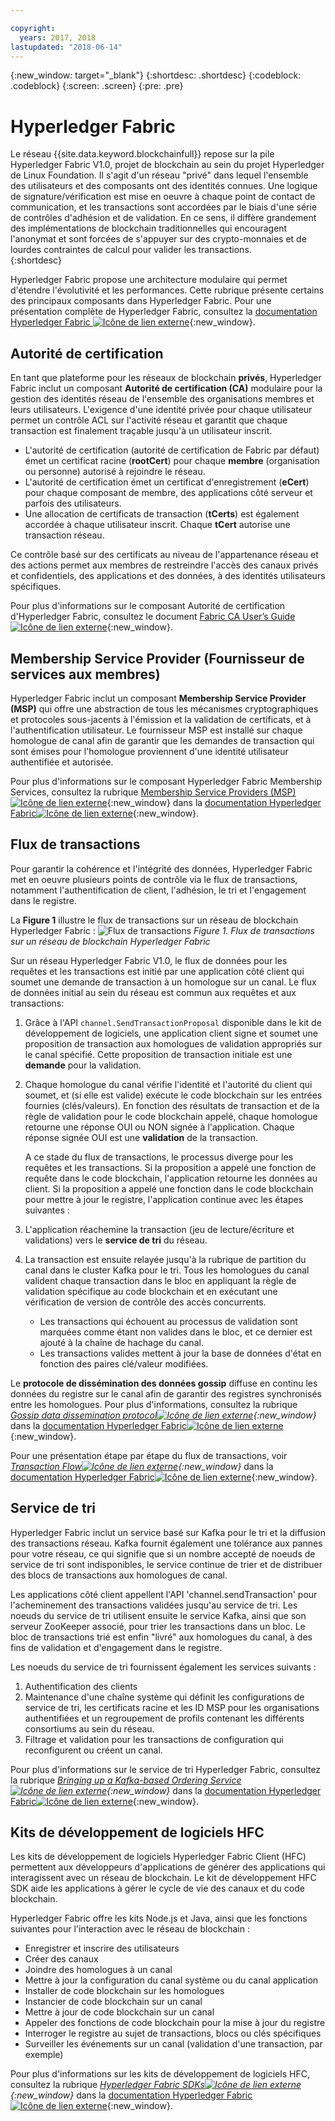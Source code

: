 ```yaml
---

copyright:
  years: 2017, 2018
lastupdated: "2018-06-14"
---
```


{:new_window: target="_blank"}
{:shortdesc: .shortdesc}
{:codeblock: .codeblock}
{:screen: .screen}
{:pre: .pre}


# Hyperledger Fabric
Le réseau {{site.data.keyword.blockchainfull}} repose sur la pile Hyperledger Fabric V1.0, projet de blockchain au sein du projet Hyperledger de Linux Foundation.  Il s'agit d'un réseau "privé" dans lequel l'ensemble des utilisateurs et des composants ont des identités connues.  Une logique de signature/vérification est mise en oeuvre à chaque point de contact de communication, et les transactions sont accordées par le biais d'une série de contrôles d'adhésion et de validation.  En ce sens, il diffère grandement des implémentations de blockchain traditionnelles qui encouragent l'anonymat et sont forcées de s'appuyer sur des crypto-monnaies et de lourdes contraintes de calcul pour valider les transactions.  
{:shortdesc}

Hyperledger Fabric propose une architecture modulaire qui permet d'étendre l'évolutivité et les performances.  Cette rubrique présente certains des principaux composants dans Hyperledger Fabric.  Pour une présentation complète de Hyperledger Fabric, consultez la [documentation Hyperledger Fabric ![Icône de lien externe](../images/external_link.svg "Icône de lien externe")](http://hyperledger-fabric.readthedocs.io/en/latest/){:new_window}.  

## Autorité de certification  
En tant que plateforme pour les réseaux de blockchain **privés**, Hyperledger Fabric inclut un composant **Autorité de certification (CA)** modulaire pour la gestion des identités réseau de l'ensemble des organisations membres et leurs utilisateurs. L'exigence d'une identité privée pour chaque utilisateur permet un contrôle ACL sur l'activité réseau et garantit que chaque transaction est finalement traçable jusqu'à un utilisateur inscrit.  
* L'autorité de certification (autorité de certification de Fabric par défaut) émet un certificat racine (**rootCert**) pour chaque **membre** (organisation ou personne) autorisé à rejoindre le réseau.
* L'autorité de certification émet un certificat d'enregistrement (**eCert**) pour chaque composant de membre, des applications côté serveur et parfois des utilisateurs.
* Une allocation de certificats de transaction (**tCerts**) est également accordée à chaque utilisateur inscrit.  Chaque **tCert** autorise une transaction réseau.

Ce contrôle basé sur des certificats au niveau de l'appartenance réseau et des actions permet aux membres de restreindre l'accès des canaux privés et confidentiels, des applications et des données, à des identités utilisateurs spécifiques.

Pour plus d'informations sur le composant Autorité de certification d'Hyperledger Fabric, consultez le document [Fabric CA User’s Guide ![Icône de lien externe](../images/external_link.svg "Icône de lien externe")](http://hyperledger-fabric-ca.readthedocs.io/en/latest/){:new_window}.

## Membership Service Provider (Fournisseur de services aux membres)  
Hyperledger Fabric inclut un composant **Membership Service Provider (MSP)** qui offre une abstraction de tous les mécanismes cryptographiques et protocoles sous-jacents à l'émission et la validation de certificats, et à l'authentification utilisateur.  Le fournisseur MSP est installé sur chaque homologue de canal afin de garantir que les demandes de transaction qui sont émises pour l'homologue proviennent d'une identité utilisateur authentifiée et autorisée.

Pour plus d'informations sur le composant Hyperledger Fabric Membership Services, consultez la rubrique [Membership Service Providers (MSP) ![Icône de lien externe](../images/external_link.svg "Icône de lien externe")](http://hyperledger-fabric.readthedocs.io/en/latest/msp.html){:new_window} dans la [documentation Hyperledger Fabric![Icône de lien externe](../images/external_link.svg "Icône de lien externe")](http://hyperledger-fabric.readthedocs.io/en/latest/){:new_window}.

## Flux de transactions  
Pour garantir la cohérence et l'intégrité des données, Hyperledger Fabric met en oeuvre plusieurs points de contrôle via le flux de transactions, notamment l'authentification de client, l'adhésion, le tri et l'engagement dans le registre.

La **Figure 1** illustre le flux de transactions sur un réseau de blockchain Hyperledger Fabric :
![Flux de transactions](../images/v10_txflow.png "Flux de transactions sur un réseau de blockchain Hyperledger Fabric")
*Figure 1. Flux de transactions sur un réseau de blockchain Hyperledger Fabric*

Sur un réseau Hyperledger Fabric V1.0, le flux de données pour les requêtes et les transactions est initié par une application côté client qui soumet une demande de transaction à un homologue sur un canal. Le flux de données initial au sein du réseau est commun aux requêtes et aux transactions:

1. Grâce à l'API `channel.SendTransactionProposal` disponible dans le kit de développement de logiciels, une application client signe et soumet une proposition de transaction aux homologues de validation appropriés sur le canal spécifié.  Cette proposition de transaction initiale est une **demande** pour la validation.  
2. Chaque homologue du canal vérifie l'identité et l'autorité du client qui soumet, et (si elle est valide) exécute le code blockchain sur les entrées fournies (clés/valeurs).  En fonction des résultats de transaction et de la règle de validation pour le code blockchain appelé, chaque homologue retourne une réponse OUI ou NON signée à l'application.  Chaque réponse signée OUI est une **validation** de la transaction.

	A ce stade du flux de transactions, le processus diverge pour les requêtes et les transactions.  Si la proposition a appelé une fonction de requête dans le code blockchain, l'application retourne les données au client.  Si la proposition a appelé une fonction dans le code blockchain pour mettre à jour le registre, l'application continue avec les étapes suivantes :  
3. L'application réachemine la transaction (jeu de lecture/écriture et validations) vers le **service de tri** du réseau.  
4. La transaction est ensuite relayée jusqu'à la rubrique de partition du canal dans le cluster Kafka pour le tri.  Tous les homologues du canal valident chaque transaction dans le bloc en appliquant la règle de validation spécifique au code blockchain et en exécutant une vérification de version de contrôle des accès concurrents.  
	* Les transactions qui échouent au processus de validation sont marquées comme étant non valides dans le bloc, et ce dernier est ajouté à la chaîne de hachage du canal.  
	* Les transactions valides mettent à jour la base de données d'état en fonction des paires clé/valeur modifiées.  

Le **protocole de dissémination des données gossip** diffuse en continu les données du registre sur le canal afin de garantir des registres synchronisés entre les homologues.  Pour plus d'informations, consultez la rubrique *[Gossip data dissemination protocol![Icône de lien externe](../images/external_link.svg "Icône de lien externe")](http://hyperledger-fabric.readthedocs.io/en/latest/gossip.html){:new_window}* dans la [documentation Hyperledger Fabric![Icône de lien externe](../images/external_link.svg "Icône de lien externe")](http://hyperledger-fabric.readthedocs.io/en/latest/){:new_window}.

Pour une présentation étape par étape du flux de transactions, voir *[Transaction Flow![Icône de lien externe](../images/external_link.svg "Icône de lien externe")](http://hyperledger-fabric.readthedocs.io/en/latest/txflow.html){:new_window}* dans la [documentation Hyperledger Fabric![Icône de lien externe](../images/external_link.svg "Icône de lien externe")](http://hyperledger-fabric.readthedocs.io/en/latest/){:new_window}.  

## Service de tri
Hyperledger Fabric inclut un service basé sur Kafka pour le tri et la diffusion des transactions réseau. Kafka fournit également une tolérance aux pannes pour votre réseau, ce qui signifie que si un nombre accepté de noeuds de service de tri sont indisponibles, le service continue de trier et de distribuer des blocs de transactions aux homologues de canal.

Les applications côté client appellent l'API 'channel.sendTransaction' pour l'acheminement des transactions validées jusqu'au service de tri. Les noeuds du service de tri utilisent ensuite le service Kafka, ainsi que son serveur ZooKeeper associé, pour trier les transactions dans un bloc. Le bloc de transactions trié est enfin "livré" aux homologues du canal, à des fins de validation et d'engagement dans le registre.

Les noeuds du service de tri fournissent également les services suivants :
1. Authentification des clients
2. Maintenance d'une chaîne système qui définit les configurations de service de tri, les certificats racine et les ID MSP pour les organisations authentifiées et un regroupement de profils contenant les différents consortiums au sein du réseau.
3. Filtrage et validation pour les transactions de configuration qui reconfigurent ou créent un canal.  

Pour plus d'informations sur le service de tri Hyperledger Fabric, consultez la rubrique *[Bringing up a Kafka-based Ordering Service ![Icône de lien externe](../images/external_link.svg "Icône de lien externe")](http://hyperledger-fabric.readthedocs.io/en/latest/kafka.html){:new_window}* dans la [documentation Hyperledger Fabric![Icône de lien externe](../images/external_link.svg "Icône de lien externe")](http://hyperledger-fabric.readthedocs.io/en/latest/){:new_window}.

## Kits de développement de logiciels HFC
Les kits de développement de logiciels Hyperledger Fabric Client (HFC) permettent aux développeurs d'applications de générer des applications qui interagissent avec un réseau de blockchain. Le kit de développement HFC SDK aide les applications à gérer le cycle de vie des canaux et du code blockchain.

Hyperledger Fabric offre les kits Node.js et Java, ainsi que les fonctions suivantes pour l'interaction avec le réseau de blockchain :
* Enregistrer et inscrire des utilisateurs
* Créer des canaux
* Joindre des homologues à un canal
* Mettre à jour la configuration du canal système ou du canal application
* Installer de code blockchain sur les homologues
* Instancier de code blockchain sur un canal
* Mettre à jour de code blockchain sur un canal
* Appeler des fonctions de code blockchain pour la mise à jour du registre
* Interroger le registre au sujet de transactions, blocs ou clés spécifiques
* Surveiller les événements sur un canal (validation d'une transaction, par exemple)

Pour plus d'informations sur les kits de développement de logiciels HFC, consultez la rubrique *[Hyperledger Fabric SDKs![Icône de lien externe](../images/external_link.svg "Icône de lien externe")](http://hyperledger-fabric.readthedocs.io/en/latest/fabric-sdks.html){:new_window}* dans la [documentation Hyperledger Fabric![Icône de lien externe](../images/external_link.svg "Icône de lien externe")](http://hyperledger-fabric.readthedocs.io/en/latest/){:new_window}.
